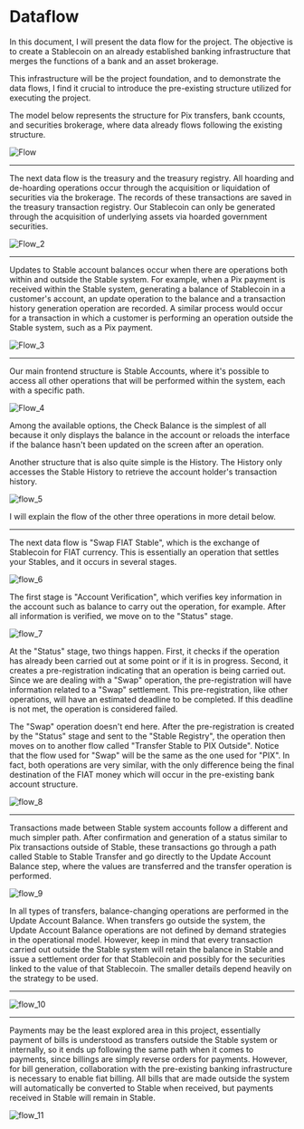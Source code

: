 # Dataflow 

In this document, I will present the data flow for the project. The objective is to create a Stablecoin on an already established banking infrastructure that merges the functions of a bank and an asset brokerage.

This infrastructure will be the project foundation, and to demonstrate the data flows, I find it crucial to introduce the pre-existing structure utilized for executing the project.

The model below represents the structure for Pix transfers, bank ccounts, and securities brokerage, where data already flows following the existing structure.

![Flow](/example/excali/FIAT%20BACKGROUND.png)
______
The next data flow is the treasury and the treasury registry. All hoarding and de-hoarding operations occur through the acquisition or liquidation of securities via the brokerage. The records of these transactions are saved in the treasury transaction registry. Our Stablecoin can only be generated through the acquisition of underlying assets via hoarded government securities.

![Flow_2](excali/Treasury_and_registry.png)

______

Updates to Stable account balances occur when there are operations both within and outside the Stable system. For example, when a Pix payment is received within the Stable system, generating a balance of Stablecoin in a customer's account, an update operation to the balance and a transaction history generation operation are recorded. A similar process would occur for a transaction in which a customer is performing an operation outside the Stable system, such as a Pix payment.

![Flow_3](excali/Update_balance.png)

________

Our main frontend structure is Stable Accounts, where it's possible to access all other operations that will be performed within the system, each with a specific path.

![Flow_4](excali/Stable_options.png)

Among the available options, the Check Balance is the simplest of all because it only displays the balance in the account or reloads the interface if the balance hasn't been updated on the screen after an operation.

Another structure that is also quite simple is the History. The History only accesses the Stable History to retrieve the account holder's transaction history.

![flow_5](excali/History.png)

I will explain the flow of the other three operations in more detail below.

_________

The next data flow is "Swap FIAT Stable", which is the exchange of Stablecoin for FIAT currency. This is essentially an operation that settles your Stables, and it occurs in several stages.

![flow_6](excali/SWAP.png)

The first stage is "Account Verification", which verifies key information in the account such as balance to carry out the operation, for example. After all information is verified, we move on to the "Status" stage.

![flow_7](excali/Status_to_reg.png)


At the "Status" stage, two things happen. First, it checks if the operation has already been carried out at some point or if it is in progress. Second, it creates a pre-registration indicating that an operation is being carried out. Since we are dealing with a "Swap" operation, the pre-registration will have information related to a "Swap" settlement. This pre-registration, like other operations, will have an estimated deadline to be completed. If this deadline is not met, the operation is considered failed.

The "Swap" operation doesn't end here. After the pre-registration is created by the "Status" stage and sent to the "Stable Registry", the operation then moves on to another flow called "Transfer Stable to PIX Outside". Notice that the flow used for "Swap" will be the same as the one used for "PIX". In fact, both operations are very similar, with the only difference being the final destination of the FIAT money which will occur in the pre-existing bank account structure.

![flow_8](excali/Stable_FIAT.png)

_______

Transactions made between Stable system accounts follow a different and much simpler path. After confirmation and generation of a status similar to Pix transactions outside of Stable, these transactions go through a path called Stable to Stable Transfer and go directly to the Update Account Balance step, where the values are transferred and the transfer operation is performed.

![flow_9](excali/Stable_stable.png)

In all types of transfers, balance-changing operations are performed in the Update Account Balance. When transfers go outside the system, the Update Account Balance operations are not defined by demand strategies in the operational model. However, keep in mind that every transaction carried out outside the Stable system will retain the balance in Stable and issue a settlement order for that Stablecoin and possibly for the securities linked to the value of that Stablecoin. The smaller details depend heavily on the strategy to be used.
_____________



![flow_10](excali/final_transfer.png)

_____________________

Payments may be the least explored area in this project, essentially payment of bills is understood as transfers outside the Stable system or internally, so it ends up following the same path when it comes to payments, since billings are simply reverse orders for payments. However, for bill generation, collaboration with the pre-existing banking infrastructure is necessary to enable fiat billing. All bills that are made outside the system will automatically be converted to Stable when received, but payments received in Stable will remain in Stable.


![flow_11](excali/bill.png)




